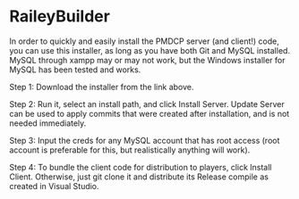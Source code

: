 # RaileyBuilder
In order to quickly and easily install the PMDCP server (and client!) code, you can use this installer, as long as you have both Git and MySQL installed. MySQL through xampp may or may not work, but the Windows installer for MySQL has been tested and works.

Step 1: Download the installer from the link above.

Step 2: Run it, select an install path, and click Install Server. Update Server can be used to apply commits that were created after installation, and is not needed immediately.

Step 3: Input the creds for any MySQL account that has root access (root account is preferable for this, but realistically anything will work).

Step 4: To bundle the client code for distribution to players, click Install Client. Otherwise, just git clone it and distribute its Release compile as created in Visual Studio.
